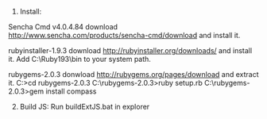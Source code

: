 1. Install: 

Sencha Cmd v4.0.4.84
 download http://www.sencha.com/products/sencha-cmd/download and install it.

rubyinstaller-1.9.3
 download http://rubyinstaller.org/downloads/  and install it.
 Add C:\Ruby193\bin to your system path.

rubygems-2.0.3
 donwload http://rubygems.org/pages/download and extract it.
 C:\>cd rubygems-2.0.3
 C:\rubygems-2.0.3>ruby setup.rb
 C:\rubygems-2.0.3>gem install compass
 
2. Build JS:
    Run buildExtJS.bat in explorer